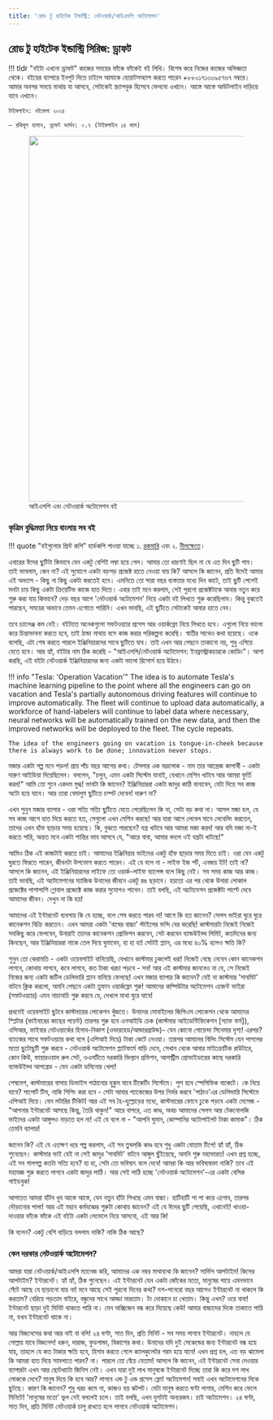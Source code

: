 ```yaml
---
title: 'রোড টু হাইটেক ইন্ডাস্ট্রি: নেটওয়ার্ক/আইএসপি অটোমেশন'
---
```


## রোড টু হাইটেক ইন্ডাস্ট্রি সিরিজ: ড্রাফট

!!! tldr "বইটা এখনো ড্রাফট"
    কাজের সময়ের ফাঁকে ফাঁকেই বই লিখি। বিশেষ করে নিজের কাজের অভিজ্ঞতা থেকে। বইয়ের ব্যাপারে ইনপুট দিতে চাইলে আমাকে হোয়াটসঅ্যাপ করতে পারেন +৮৮০১৭১৩০৯৫৭৬৭ নম্বরে। আমার অবসর সময়ে মাথায় যা আসবে, সেটাকেই স্ক্র্যাপবুক হিসেবে ফেলবো এখানে। আস্তে আস্তে আউটলাইন দাড়িয়ে যাবে এখানে।

    টাইমলাইন: বইমেলা ২০২৪
    
    – রকিবুল হাসান, ড্রাফট ভার্সন: ০.৭ (টাইমলাইন ১৪ মাস)

<figure>
  <img src="https://aiwithr.github.io/automation/covers/networkbook.jpg" width="720" />
  <figcaption>আইএসপি এবং নেটওয়ার্ক অটোমেশন বই</figcaption>
</figure>

### কৃত্রিম বুদ্ধিমত্তা নিয়ে বাংলায় সব বই

!!! quote "বইগুলোর প্রিন্ট কপি"
    হার্ডকপি পাওয়া যাচ্ছে ১. [রকমারি](https://www.rokomari.com/book/218840/) এবং ২. [নীলক্ষেতে](https://www.facebook.com/ManikLibraryOnline/posts/3936571543102870)।

এবারের ঈদের ছুটিটা কিভাবে যেন একটু বেশিই লম্বা হয়ে গেল। আমার তো ধারণাই ছিল না যে এত দিন ছুটি পাব। তাই ভাবলাম, কেন না? এই সুযোগে একটা বড়সড় প্রজেক্ট হাতে নেওয়া যায় কি? আসলে কি জানেন, প্রতি ঈদেই আমার এই অভ্যাস - কিছু না কিছু একটা করতেই হবে। এমনিতে তো সারা বছর ব্যস্ততার মধ্যে দিন কাটে, তাই ছুটি পেলেই মনটা চায় কিছু একটা ক্রিয়েটিভ কাজে হাত দিতে। এবার তাই মনে করলাম, সেই পুরনো প্রজেক্টটাকে আবার নতুন করে শুরু করা যায় কিভাবে? দেড় বছর আগে 'নেটওয়ার্ক অটোমেশন' নিয়ে একটা বই লিখতে শুরু করেছিলাম। কিন্তু বুঝতেই পারছেন, সময়ের অভাবে তেমন এগোতে পারিনি। এখন ভাবছি, এই ছুটিতে সেটাকেই আবার হাতে নেব।

তবে চ্যালেঞ্জ কম নেই। বইটাতে অনেকগুলো সফটওয়্যার প্রসেস আর ওয়ার্কফ্লো নিয়ে লিখতে হবে। এগুলো নিয়ে ভালো করে চিন্তাভাবনা করতে হবে, তাই ঠান্ডা মাথায় বসে কাজ করার পরিকল্পনা করেছি। স্বাতীর সাথেও কথা হয়েছে। ওকে বলেছি, এটা শেষ করতে পারলে ইঞ্জিনিয়ারদের সাথে ছুটিতে যাব। তাই এখন আর পেছনে তাকানো নয়, শুধু এগিয়ে যেতে হবে। আর হ্যাঁ, বইটার নাম ঠিক করেছি - "আইএসপি/নেটওয়ার্ক অটোমেশন: ইনফ্রাস্ট্রাকচারকে কোডিং"। আশা করছি, এই বইটা নেটওয়ার্ক ইঞ্জিনিয়ারদের জন্য একটা ভালো রিসোর্স হয়ে উঠবে।

!!! info "Tesla: 'Operation Vacation'"
    The idea is to automate Tesla's machine learning pipeline to the point where all the engineers can go on vacation and Tesla's partially autonomous driving features will continue to improve automatically. The fleet will continue to upload data automatically, a workforce of hand-labelers will continue to label data where necessary, neural networks will be automatically trained on the new data, and then the improved networks will be deployed to the fleet. The cycle repeats.

    The idea of the engineers going on vacation is tongue-in-cheek because there is always work to be done; innovation never stops.

মজার একটা গল্প মনে পড়ল! প্রায় পাঁচ বছর আগের কথা। টেসলার এক ভদ্রলোক - নাম তার আন্দ্রেজ কাপার্থী - একটা দারুণ আইডিয়া দিয়েছিলেন। বললেন, "চলুন, এমন একটা সিস্টেম বানাই, যেখানে মেশিন খাটবে আর আমরা ফুর্তি করব!" আমি তো শুনে একদম মুগ্ধ! ভাবটা কি জানেন? ইঞ্জিনিয়াররা একটা জাদুর কাঠি বানাবেন, যেটা দিয়ে সব কাজ অটো হয়ে যাবে। আর তারা বেমালুম ছুটিতে চম্পট দেবেন! দারুণ না?

এখন শুনুন মজার ব্যাপার - ওরা সত্যি সত্যি ছুটিতে যেতে পেরেছিলেন কি না, সেটা বড় কথা না। আসল মজা হল, যে সব কাজ আগে হাত দিয়ে করতে হত, সেগুলো এখন মেশিন করছে! আর যারা আগে লেবেল মানে লেবেলিং করতেন, তাদের এখন হাঁফ ছাড়ার সময় হয়েছে।
কি, বুঝতে পারছেন? যন্ত্র খাটবে আর আমরা মজা করব! আর যদি মজা না-ই করতে পারি, অন্তত মনে একটা শান্তির ভাব আসবে যে, "আরে বাবা, আমার বদলে ওই যন্ত্রটা খাটছে!"

আমিও ঠিক এই কাজটাই করতে চাই। আমাদের ইঞ্জিনিয়ার ভাইদের একটু হাঁফ ছাড়ার সময় দিতে চাই। ওরা যেন একটু ঘুরতে ফিরতে পারেন, জীবনটা উপভোগ করতে পারেন। এই যে বলে না - লাইফ ইজ শর্ট, এনজয় ইট! তাই না? আসলে কি জানেন, এই ইঞ্জিনিয়ারদের লাইফে তো ওয়ার্ক-লাইফ ব্যালেন্স বলে কিছু নেই। সব সময় কাজ আর কাজ। তাই ভাবছি, এই অটোমেশনের ম্যাজিক উনাদের জীবনে একটু রঙ ছড়াবে। হয়তো এর পর থেকে উনারা লোকাল প্রজেক্টের পাশাপাশি গ্লোবাল প্রজেক্টে কাজ করার সুযোগও পাবেন। তাই বলছি, এই অটোমেশন প্রজেক্টটা পাল্টে দেবে আমাদের জীবন। দেখুন না কি হয়! 

আমাদের এই ইন্টারনেট ব্যবসায় কি যে হচ্ছে, বলে শেষ করতে পারব না! আগে কি হত জানেন? সেলস ভাইরা ঘুরে ঘুরে কানেকশন বিক্রি করতেন। এখন আমরা একটা 'বাঘের বাচ্চা' স্টাইলের ফন্দি বের করেছি! কাস্টমারটা নিজেই নিজেই সবকিছু করে ফেলবেন, উনারাই তাদের কানেকশন প্রোভিশন করবেন, সেট করবেন ব্যান্ডউইড্থ লিমিট, কতদিনের জন্য কিনছেন, আর ইঞ্জিনিয়াররা নাকে তেল দিয়ে ঘুমাবেন, হা হা হা! সেটাই প্ল্যান, এর মধ্যে ৪০% হলেও ক্ষতি কি?

শুনুন তো কেরামতি - একটা ওয়েবসাইট বানিয়েছি, যেখানে কাস্টমার ঢুকলেই ধরা! নিজেই বেছে নেবেন কোন কানেকশন লাগবে, কোথায় লাগবে, কবে লাগবে, কত টাকা খরচা পড়বে - সব! আর এই কাস্টমার জানবেও না যে, সে নিজেই নিজের জন্য একটা জটিল ডেলিভারি প্ল্যান বানিয়ে ফেলছে! এখন মজার ব্যাপার কি জানেন? যেই না কাস্টমার 'সাবমিট' বাটনে ক্লিক করলো, অমনি পেছনে একটা তুফান  ওয়ার্কফ্লো শুরু! আমাদের কম্পিউটার অটোমেশন এজেন্ট ভাইরা (সফটওয়্যার) এমন নাচানাচি শুরু করবে যে, দেখলে মাথা ঘুরে যাবে! 

প্রথমেই ওয়েবসাইট ছুটবে কাস্টমারের লোকেশন খুঁজতে। উনাদের মোবাইলের জিপিএস লোকেশন থেকে আমাদের স্প্লিটার (ফাইবারের কাছের পয়েন্ট) তারপর শুরু হবে এনআইডি চেক (কাস্টমার আইডেন্টিফিকেশন [স্যাফ ফর্ম]), ওসিআর, ফাইবার নেটওয়ার্কের হিসাব-নিকাশ (ওভারহেড/আন্ডারগ্রাউন্ড)- যেন কোনো গোয়েন্দা সিনেমার দৃশ্য! এরপর? ব্যাংকের সাথে সফটওয়্যার কথা বলে (এপিআই দিয়ে) টাকা কেটে নেওয়া। তারপর আমাদের বিলিং সিস্টেম যেন পাগলের মতো ছুটোছুটি শুরু করবে - নেটওয়ার্ক অটোমেশন প্ল্যাটফর্মে বাড়ি দেবে, সেখান থেকে আবার মাইক্রোটিক রাউটারে, কোন কিউ, ফায়ারওয়াল রুল সেট, ওএলটিতে দরকারি ভিল্যান প্রভিশন, আপস্ট্রীম প্রোভাইডারের কাছে দরকারি ব্যান্ডউইড্থ আপগ্রেড - যেন একটা ডমিনোর খেলা!

শেষমেশ, কাস্টমারের বাসায় ডিভাইস পাঠানোর হুকুম যাবে টিকেটিং সিস্টেমে। পুশ হবে স্পেসিফিক বাকেটে। কে নিয়ে যাবে? সাপোর্ট টিম, নাকি শিপিং করা হবে - সেটা আবার প্যাকেজের উপর নির্ভর করবে 'পাঠাও'এর ডেলিভারি সিস্টেমে এপিআই দিয়ে। যেন লটারির টিকিট! আর এই সব হৈ-হুল্লোড়ের মধ্যে, কাস্টমারের ফোনে ঢুকে পড়বে একটা মেসেজ - "আপনার ইন্টারনেট আসছে কিন্তু, তৈরি থাকুন!" আরে বাপরে, এত কাণ্ড, অথচ আমাদের সেলস আর টেকনোলজি ভাইদের একটা আঙ্গুলও নাড়তে হল না! এই যে বলে না - "আপনি ঘুমান, কোম্পানির অটোপাইলট টাকা কামাক"। ঠিক তেমনি ব্যাপার!

জানেন কি? এই যে এতক্ষণ ধরে গল্প করলাম, এই সব তুঘলকি কাণ্ড হবে শুধু একটা বোতাম টিপে! হ্যাঁ হ্যাঁ, ঠিক শুনেছেন। কাস্টমার ভাই যেই না সেই জাদুর 'সাবমিট' বাটনে আঙ্গুল ছুঁইয়েছে, অমনি শুরু মহাভারত! এখন প্রশ্ন হচ্ছে, এই সব গালগল্প কতটা সত্যি হবে? হা হা, সেটা তো ভবিষ্যৎ বলে দেবে! আমরা কি আর ভবিষ্যদ্বক্তা নাকি? তবে এই মহাযজ্ঞ শুরু করতে লাগবে একটা জাদুর লাঠি। আর সেই লাঠি হচ্ছে 'নেটওয়ার্ক অটোমেশন'-এর একটা বেসিক গাইডবুক!

আপাতত আমরা হাঁটব খুব আস্তে আস্তে, যেন নতুন হাঁটা শিখছে এমন বাচ্চা। হাটিহাটি পা পা করে এগোব, তারপর দৌড়ানোর পালা! আর এই মহান কর্মযজ্ঞের শুরুটা কোথায় জানেন? এই যে ঈদের ছুটি পেয়েছি, এখানেই! খাওয়া-দাওয়ার ফাঁকে ফাঁকে এই বইটা একটা লেভেলে নিয়ে আসবো, এই আর কি!

কি বলেন? একটু বেশি বাড়িয়ে বললাম নাকি? নাকি ঠিক আছে?

### কেন দরকার নেটওয়ার্ক অটোমেশন?

আমরা যারা নেটওয়ার্ক/আইএসপি ম্যানেজ করি, আমাদের এক নম্বর মাথাব্যথা কি জানেন? সার্ভিস আপটাইম! কিসের আপটাইম? ইন্টারনেট। হ্যাঁ হ্যাঁ, ঠিক শুনেছেন। এই ইন্টারনেট যেন একটা জোঁকের মতো, মানুষের গায়ে এমনভাবে সেঁটে আছে যে ছাড়ানো যায় না! মনে আছে সেই পুরনো দিনের কথা? দশ-পনেরো বছর আগেও ইন্টারনেট না থাকলে কি করতাম? বেরিয়ে পড়তাম বাইরে, বন্ধুদের সাথে আড্ডা মারতাম। টং দোকানে চা খেতাম। কিন্তু এখন? ওরে বাবা! ইন্টারনেট ছাড়া দুই মিনিট থাকতে পারি না। যেন অক্সিজেন বন্ধ করে দিয়েছে কেউ! আমার বাচ্চাদের দিকে তাকাতে পারি না, যখন ইন্টারনেট থাকে না।

আর বিজনেসের কথা আর নাই বা বলি! ২৪ ঘণ্টা, সাত দিন, প্রতি মিনিট - সব সময় লাগবে ইন্টারনেট। নাহলে যে গোল্লায় যাবে বিজনেস! ধরুন, দারাজ, ফুডপান্ডা, বিকাশের কথা। উনাদের যদি দুই সেকেন্ডের জন্য ইন্টারনেট বন্ধ হয়ে যায়, তাহলে যে কত টাকার ক্ষতি হবে, হিসাব করতে গেলে ক্যালকুলেটর গরম হয়ে যাবে! এখন প্রশ্ন হল, এত বড় ঝামেলা কি আমরা হাত দিয়ে সামলাতে পারব? না। পারলে তো বেঁচে যেতাম! আসলে কি জানেন, এই ইন্টারনেট সেবা দেওয়ার ব্যাপারটা এখন আর ছোটখাটো জিনিস নেই। এখন যারা দুই লাখ মানুষকে ইন্টারনেট দিচ্ছে তারা কি করে দশ লাখ লোককে দেবে? মানুষ দিয়ে কি হবে আর? লাগবে এন্ড টু এন্ড প্রসেস ফ্লো! অটোমেশন! সবাই এখন অটোমেশনের দিকে ছুটছে। কারণ কি জানেন? শুধু খরচ কমে না, কাজও হয় ঝটপট। যেটা মানুষ করতে ঘণ্টা লাগায়, মেশিন করে ফেলে মিনিটে! 'মানুষের মতো' ভুল নেই বললেই চলে। তাই বলছি, এখন যুগটাই অন্যরকম। চাই অটোমেশন। ২৪ ঘণ্টা, সাত দিন, প্রতি মিনিট নেটওয়ার্ক চালু রাখতে হলে লাগবে নেটওয়ার্ক অটোমেশন।